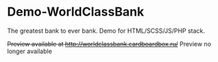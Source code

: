 # Demo-WorldClassBank
The greatest bank to ever bank. Demo for HTML/SCSS/JS/PHP stack.

~~Preview available at http://worldclassbank.cardboardbox.ru/~~
Preview no longer available
